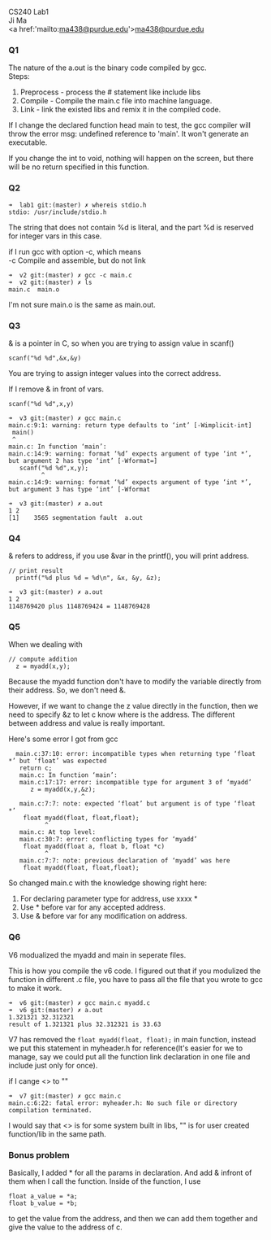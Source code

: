 CS240 Lab1<br>
Ji Ma<br>
<a href:'mailto:ma438@purdue.edu'>ma438@purdue.edu</a>

### Q1
The nature of the a.out is the binary code compiled by gcc.<br>
Steps:

1. Preprocess - process the # statement like include libs
2. Compile - Compile the main.c file into machine language.
3. Link - link the existed libs and remix it in the compiled code.


If I change the declared function head main to test, the gcc compiler will throw the error msg: undefined reference to 'main'. It won't generate an executable.

If you change the int to void, nothing will happen on the screen, but there will be no return specified in this function.

### Q2

```
➜  lab1 git:(master) ✗ whereis stdio.h  
stdio: /usr/include/stdio.h

```

The string that does not contain %d is literal, and the part %d is reserved for integer vars in this case.

if I run gcc with option -c, which means<br>
-c                       Compile and assemble, but do not link<br>

```
➜  v2 git:(master) ✗ gcc -c main.c
➜  v2 git:(master) ✗ ls  
main.c  main.o

```

I'm not sure main.o is the same as main.out.

### Q3
& is a pointer in C, so when you are trying to assign value in scanf()<br>

```
scanf("%d %d",&x,&y)
```

You are trying to assign integer values into the correct address.


If I remove & in front of vars.

```
scanf("%d %d",x,y)
```

```
➜  v3 git:(master) ✗ gcc main.c
main.c:9:1: warning: return type defaults to ‘int’ [-Wimplicit-int]
 main()
 ^
main.c: In function ‘main’:
main.c:14:9: warning: format ‘%d’ expects argument of type ‘int *’, but argument 2 has type ‘int’ [-Wformat=]
   scanf("%d %d",x,y);
         ^
main.c:14:9: warning: format ‘%d’ expects argument of type ‘int *’, but argument 3 has type ‘int’ [-Wformat
```

```
➜  v3 git:(master) ✗ a.out     
1 2
[1]    3565 segmentation fault  a.out

```

### Q4
& refers to address, if you use &var in the printf(), you will print address.

```
// print result
  printf("%d plus %d = %d\n", &x, &y, &z);

```

```
➜  v3 git:(master) ✗ a.out
1 2
1148769420 plus 1148769424 = 1148769428
```

### Q5
When we dealing with

```
// compute addition
  z = myadd(x,y);
```

Because the myadd function don't have to modify the variable directly from their address. So, we don't need &.

However, if we want to change the z value directly in the function, then we need to specify &z to let c know where is the address. The different between address and value is really important.

Here's some error I got from gcc

```
  main.c:37:10: error: incompatible types when returning type ‘float *’ but ‘float’ was expected
   return c;
   main.c: In function ‘main’:
   main.c:17:17: error: incompatible type for argument 3 of ‘myadd’
      z = myadd(x,y,&z);
                    ^
   main.c:7:7: note: expected ‘float’ but argument is of type ‘float *’
    float myadd(float, float,float);
          ^
   main.c: At top level:
   main.c:30:7: error: conflicting types for ‘myadd’
    float myadd(float a, float b, float *c)
          ^
   main.c:7:7: note: previous declaration of ‘myadd’ was here
    float myadd(float, float,float);

```

So changed main.c with the knowledge showing right here:

1. For declaring parameter type for address, use xxxx *
2. Use * before var for any accepted address.
3. Use & before var for any modification on address.

### Q6

V6 modualized the myadd and main in seperate files.

This is how you compile the v6 code. I figured out that if you modulized the function in different .c file, you have to pass all the file that you wrote to gcc to make it work.

```
➜  v6 git:(master) ✗ gcc main.c myadd.c
➜  v6 git:(master) ✗ a.out
1.321321 32.312321
result of 1.321321 plus 32.312321 is 33.63
```

V7 has removed the ``float myadd(float, float);`` in main function, instead we put this statement in myheader.h for reference(It's easier for we to manage, say we could put all the function link declaration in one file and include just only for once).

if I cange <> to ""

```
➜  v7 git:(master) ✗ gcc main.c
main.c:6:22: fatal error: myheader.h: No such file or directory
compilation terminated.
```
I would say that <> is for some system built in libs, "" is for user created function/lib in the same path.

### Bonus problem
Basically, I added * for all the params in declaration. And add & infront of them when I call the function. Inside of the function, I use

```
float a_value = *a;
float b_value = *b;
```

to get the value from the address, and then we can add them together and give the value to the address of c.